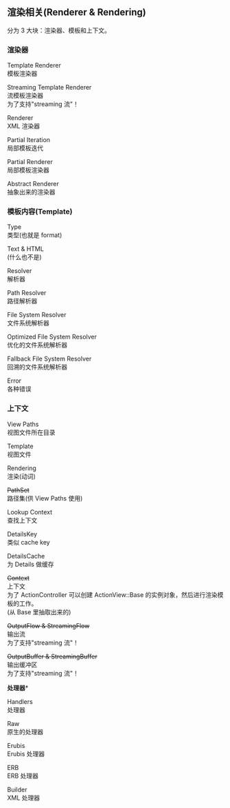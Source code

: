 ## 渲染相关(Renderer & Rendering)

分为 3 大块：渲染器、模板和上下文。

### 渲染器

Template Renderer  
模板渲染器

Streaming Template Renderer  
流模板渲染器  
为了支持"streaming 流"！

Renderer  
XML 渲染器

Partial Iteration  
局部模板迭代

Partial Renderer  
局部模板渲染器

Abstract Renderer  
抽象出来的渲染器

### 模板内容(Template)

Type  
类型(也就是 format)

Text & HTML  
(什么也不是)

Resolver  
解析器

Path Resolver  
路径解析器

File System Resolver  
文件系统解析器

Optimized File System Resolver  
优化的文件系统解析器

Fallback File System Resolver  
回溯的文件系统解析器

Error  
各种错误

### 上下文

View Paths  
视图文件所在目录

Template  
视图文件

Rendering  
渲染(动词)

~~PathSet~~  
路径集(供 View Paths 使用)

Lookup Context  
查找上下文

DetailsKey  
类似 cache key

DetailsCache  
为 Details 做缓存

~~Context~~  
上下文  
为了 ActionController 可以创建 ActionView::Base 的实例对象，然后进行渲染模板的工作。  
(从 Base 里抽取出来的)

~~OutputFlow & StreamingFlow~~  
输出流  
为了支持"streaming 流"！

~~OutputBuffer & StreamingBuffer~~  
输出缓冲区  
为了支持"streaming 流"！

**处理器***

Handlers  
处理器

Raw  
原生的处理器

Erubis  
Erubis 处理器

ERB  
ERB 处理器

Builder  
XML 处理器

